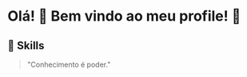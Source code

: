 # Olá! 👋 Bem vindo ao meu profile! 👋

## 🗼 Skills
<div>
  <a img src=https://img.shields.io/badge/Python-3776AB.svg?style=for-the-badge&logo=Python&logoColor=white></a>
</div>
                    

> "Conhecimento é poder."

<!--
**drftway/drftway** is a ✨ _special_ ✨ repository because its `README.md` (this file) appears on your GitHub profile.

Here are some ideas to get you started:

- 🔭 I’m currently working on ...
- 🌱 I’m currently learning ...
- 👯 I’m looking to collaborate on ...
- 🤔 I’m looking for help with ...
- 💬 Ask me about ...
- 📫 How to reach me: ...
- 😄 Pronouns: ...
- ⚡ Fun fact: ...
-->
